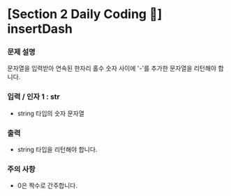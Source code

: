 # [Section 2 Daily Coding 🌟] insertDash

### 문제 설명

<p>문자열을 입력받아 연속된 한자리 홀수 숫자 사이에 '-'를 추가한 문자열을 리턴해야 합니다.</p>

### 입력 / 인자 1 : str

 <ul>
    <li>string 타입의 숫자 문자열</li>
 </ul>

### 출력

 <ul>
    <li>string 타입을 리턴해야 합니다.</li>
 </ul>

### 주의 사항

 <ul>
    <li>0은 짝수로 간주합니다.</li>
 </ul>
